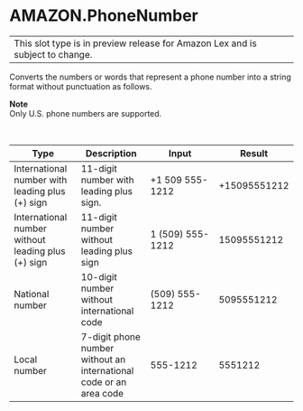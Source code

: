 # AMAZON\.PhoneNumber<a name="built-in-slot-phone"></a>


|  | 
| --- |
| This slot type is in preview release for Amazon Lex and is subject to change\. | 

Converts the numbers or words that represent a phone number into a string format without punctuation as follows\.

**Note**  
Only U\.S\. phone numbers are supported\.

 


| Type | Description | Input | Result | 
| --- | --- | --- | --- | 
| International number with leading plus \(\+\) sign | 11\-digit number with leading plus sign\. | \+1 509 555\-1212 | \+15095551212 | 
| International number without leading plus \(\+\) sign | 11\-digit number without leading plus sign | 1 \(509\) 555\-1212 | 15095551212 | 
| National number | 10\-digit number without international code | \(509\) 555\-1212 | 5095551212 | 
| Local number | 7\-digit phone number without an international code or an area code | 555\-1212 | 5551212 | 